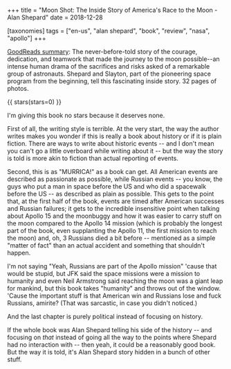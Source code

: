 +++
title = "Moon Shot: The Inside Story of America's Race to the Moon - Alan Shepard"
date = 2018-12-28

[taxonomies]
tags = ["en-us", "alan shepard", "book", "review", "nasa", "apollo"]
+++

[GoodReads summary](https://www.goodreads.com/book/show/37711959-moon-shot):
The never-before-told story of the courage, dedication, and teamwork that made
the journey to the moon possible--an intense human drama of the sacrifices and
risks asked of a remarkable group of astronauts. Shepard and Slayton, part of
the pioneering space program from the beginning, tell this fascinating inside
story. 32 pages of photos.

<!-- more -->

{{ stars(stars=0) }}

I'm giving this book no stars because it deserves none.

First of all, the writing style is terrible. At the very start, the way the
author writes makes you wonder if this is really a book about history or if it
is plain fiction. There are ways to write about historic events -- and I don't
mean you can't go a little overboard while writing about it -- but the way the
story is told is more akin to fiction than actual reporting of events.

Second, this is as "MURRICA!" as a book can get. All American events are
described as passionate as possible, while Russian events -- you know, the guys
who put a man in space before the US and who did a spacewalk before the US --
as described as plain as possible. This gets to the point that, at the first
half of the book, events are timed after American successes and Russian
failures; it gets to the incredible insensitive point when talking about Apollo
15 and the moonbuggy and how it was easier to carry stuff on the moon compared
to the Apollo 14 mission (which is probably the longest part of the book, even
supplanting the Apollo 11, the first mission to reach the moon) and, oh, 3
Russians died a bit before -- mentioned as a simple "matter of fact" than an
actual accident and something that shouldn't happen.

I'm not saying "Yeah, Russians are part of the Apollo mission" 'cause that
would be stupid, but JFK said the space missions were a mission to humanity and
even Neil Armstrong said reaching the moon was a giant leap for mankind, but
this book takes "humanity" and throws out of the window. 'Cause the important
stuff is that American win and Russians lose and fuck Russians, amirite? (That
was sarcastic, in case you didn't noticed.)

And the last chapter is purely political instead of focusing on history.

If the whole book was Alan Shepard telling his side of the history -- and
focusing on *that* instead of going all the way to the points where
Shepard had no interaction with -- then yeah, it could be a reasonably good
book. But the way it is told, it's Alan Shepard story hidden in a bunch of
other stuff.
